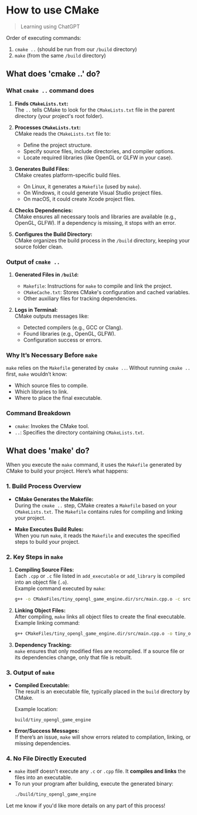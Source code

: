 # How to use CMake
> Learning using ChatGPT

Order of executing commands:
1. `cmake ..` (should be run from our `/build` directory)
2. `make` (from the same `/build` directory)

## What does 'cmake ..' do?

### **What `cmake ..` command does**
1. **Finds `CMakeLists.txt`:**  
   The `..` tells CMake to look for the `CMakeLists.txt` file in the parent directory (your project's root folder).

2. **Processes `CMakeLists.txt`:**  
   CMake reads the `CMakeLists.txt` file to:
   - Define the project structure.
   - Specify source files, include directories, and compiler options.
   - Locate required libraries (like OpenGL or GLFW in your case).

3. **Generates Build Files:**  
   CMake creates platform-specific build files.  
   - On Linux, it generates a `Makefile` (used by `make`).
   - On Windows, it could generate Visual Studio project files.
   - On macOS, it could create Xcode project files.

4. **Checks Dependencies:**  
   CMake ensures all necessary tools and libraries are available (e.g., OpenGL, GLFW). If a dependency is missing, it stops with an error.

5. **Configures the Build Directory:**  
   CMake organizes the build process in the `/build` directory, keeping your source folder clean.

### **Output of `cmake ..`**
1. **Generated Files in `/build`:**
   - `Makefile`: Instructions for `make` to compile and link the project.
   - `CMakeCache.txt`: Stores CMake's configuration and cached variables.
   - Other auxiliary files for tracking dependencies.

2. **Logs in Terminal:**  
   CMake outputs messages like:
   - Detected compilers (e.g., GCC or Clang).
   - Found libraries (e.g., OpenGL, GLFW).
   - Configuration success or errors.

### **Why It’s Necessary Before `make`**
`make` relies on the `Makefile` generated by `cmake ..`. Without running `cmake ..` first, `make` wouldn’t know:
- Which source files to compile.
- Which libraries to link.
- Where to place the final executable.

### **Command Breakdown**
- `cmake`: Invokes the CMake tool.
- `..`: Specifies the directory containing `CMakeLists.txt`.

## What does 'make' do?

When you execute the `make` command, it uses the `Makefile` generated by CMake to build your project. Here’s what happens:

### **1. Build Process Overview**
- **CMake Generates the Makefile:**  
  During the `cmake ..` step, CMake creates a `Makefile` based on your `CMakeLists.txt`. The `Makefile` contains rules for compiling and linking your project.

- **Make Executes Build Rules:**  
  When you run `make`, it reads the `Makefile` and executes the specified steps to build your project.

### **2. Key Steps in `make`**
1. **Compiling Source Files:**  
   Each `.cpp` or `.c` file listed in `add_executable` or `add_library` is compiled into an object file (`.o`).  
   Example command executed by `make`:
   ```bash
   g++ -o CMakeFiles/tiny_opengl_game_engine.dir/src/main.cpp.o -c src/main.cpp
   ```

2. **Linking Object Files:**  
   After compiling, `make` links all object files to create the final executable.  
   Example linking command:
   ```bash
   g++ CMakeFiles/tiny_opengl_game_engine.dir/src/main.cpp.o -o tiny_opengl_game_engine -lGL -lglfw
   ```

3. **Dependency Tracking:**  
   `make` ensures that only modified files are recompiled. If a source file or its dependencies change, only that file is rebuilt.

### **3. Output of `make`**
- **Compiled Executable:**  
  The result is an executable file, typically placed in the `build` directory by CMake.

  Example location:  
  ```
  build/tiny_opengl_game_engine
  ```

- **Error/Success Messages:**  
  If there’s an issue, `make` will show errors related to compilation, linking, or missing dependencies.

### **4. No File Directly Executed**
- `make` itself doesn’t execute any `.c` or `.cpp` file. It **compiles and links** the files into an executable.
- To run your program after building, execute the generated binary:
  ```bash
  ./build/tiny_opengl_game_engine
  ```

Let me know if you'd like more details on any part of this process!
